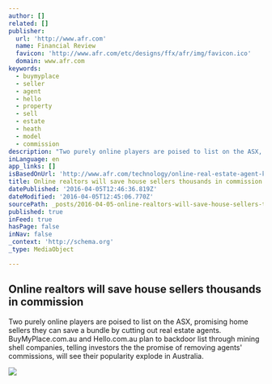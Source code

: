 ```yaml
---
author: []
related: []
publisher:
  url: 'http://www.afr.com'
  name: Financial Review
  favicon: 'http://www.afr.com/etc/designs/ffx/afr/img/favicon.ico'
  domain: www.afr.com
keywords:
  - buymyplace
  - seller
  - agent
  - hello
  - property
  - sell
  - estate
  - heath
  - model
  - commission
description: "Two purely online players are poised to list on the ASX, promising home sellers they can save a bundle by cutting out real estate agents. BuyMyPlace.com.au and Hello.com.au plan to backdoor list through mining shell companies, telling investors the the promise of removing agents' commissions, will see their popularity explode in Australia."
inLanguage: en
app_links: []
isBasedOnUrl: 'http://www.afr.com/technology/online-real-estate-agent-killers-poised-to-list-on-the-asx-20151127-gl9k97#ixzz3sxa6psG4'
title: Online realtors will save house sellers thousands in commission
datePublished: '2016-04-05T12:46:36.819Z'
dateModified: '2016-04-05T12:45:06.770Z'
sourcePath: _posts/2016-04-05-online-realtors-will-save-house-sellers-thousands-in-commiss.md
published: true
inFeed: true
hasPage: false
inNav: false
_context: 'http://schema.org'
_type: MediaObject

---
```

<article style=""><h1>Online realtors will save house sellers thousands in commission</h1><p>Two purely online players are poised to list on the ASX, promising home sellers they can save a bundle by cutting out real estate agents. BuyMyPlace.com.au and Hello.com.au plan to backdoor list through mining shell companies, telling investors the the promise of removing agents' commissions, will see their popularity explode in Australia.</p><img src="http://www.afr.com/content/dam/images/g/l/9/s/l/q/image.imgtype.afrArticleInline.620x0.png/1448849647356.jpg" /></article>